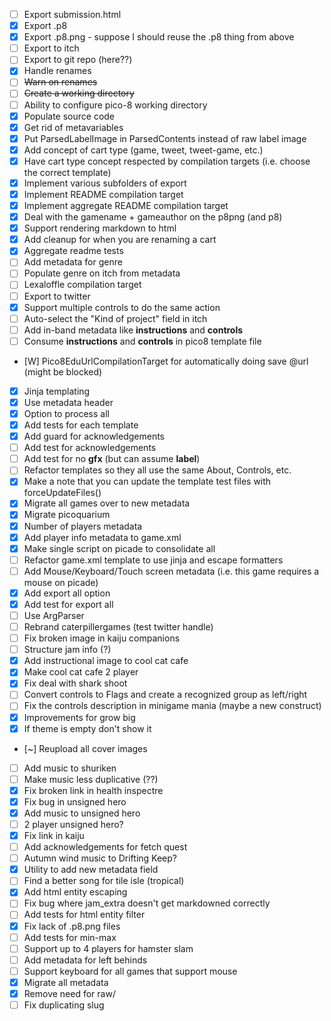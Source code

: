 - [ ] Export submission.html
- [X] Export .p8
- [X] Export .p8.png - suppose I should reuse the .p8 thing from above
- [ ] Export to itch
- [ ] Export to git repo (here??)
- [X] Handle renames
- [ ] ~~Warn on renames~~
- [ ] ~~Create a working directory~~
- [ ] Ability to configure pico-8 working directory
- [X] Populate source code
- [X] Get rid of metavariables
- [X] Put ParsedLabelImage in ParsedContents instead of raw label image
- [X] Add concept of cart type (game, tweet, tweet-game, etc.)
- [X] Have cart type concept respected by compilation targets (i.e. choose the correct template)
- [X] Implement various subfolders of export
- [X] Implement README compilation target
- [X] Implement aggregate README compilation target
- [X] Deal with the gamename + gameauthor on the p8png (and p8)
- [X] Support rendering markdown to html
- [X] Add cleanup for when you are renaming a cart
- [X] Aggregate readme tests
- [ ] Add metadata for genre
- [ ] Populate genre on itch from metadata
- [ ] Lexaloffle compilation target
- [ ] Export to twitter
- [X] Support multiple controls to do the same action
- [ ] Auto-select the "Kind of project" field in itch
- [ ] Add in-band metadata like __instructions__ and __controls__
- [ ] Consume __instructions__ and __controls__ in pico8 template file
- [W] Pico8EduUrlCompilationTarget for automatically doing save @url (might be blocked)
- [X] Jinja templating
- [X] Use metadata header
- [X] Option to process all
- [X] Add tests for each template
- [X] Add guard for acknowledgements
- [ ] Add test for acknowledgements
- [ ] Add test for no __gfx__ (but can assume __label__)
- [ ] Refactor templates so they all use the same About, Controls, etc.
- [X] Make a note that you can update the template test files with forceUpdateFiles()
- [X] Migrate all games over to new metadata
- [X] Migrate picoquarium
- [X] Number of players metadata
- [X] Add player info metadata to game.xml
- [X] Make single script on picade to consolidate all
- [ ] Refactor game.xml template to use jinja and escape formatters
- [ ] Add Mouse/Keyboard/Touch screen metadata (i.e. this game requires a mouse on picade)
- [X] Add export all option
- [X] Add test for export all
- [ ] Use ArgParser
- [ ] Rebrand caterpillergames (test twitter handle)
- [ ] Fix broken image in kaiju companions
- [ ] Structure jam info (?)
- [X] Add instructional image to cool cat cafe
- [X] Make cool cat cafe 2 player
- [X] Fix deal with shark shoot
- [ ] Convert controls to Flags and create a recognized group as left/right
- [ ] Fix the controls description in minigame mania (maybe a new construct)
- [X] Improvements for grow big
- [X] If theme is empty don't show it
- [~] Reupload all cover images
- [ ] Add music to shuriken
- [ ] Make music less duplicative (??)
- [X] Fix broken link in health inspectre
- [X] Fix bug in unsigned hero
- [X] Add music to unsigned hero
- [ ] 2 player unsigned hero?
- [X] Fix link in kaiju
- [ ] Add acknowledgements for fetch quest
- [ ] Autumn wind music to Drifting Keep?
- [X] Utility to add new metadata field
- [ ] Find a better song for tile isle (tropical)
- [X] Add html entity escaping
- [ ] Fix bug where jam_extra doesn't get markdowned correctly
- [ ] Add tests for html entity filter
- [X] Fix lack of .p8.png files
- [ ] Add tests for min-max
- [ ] Support up to 4 players for hamster slam
- [ ] Add metadata for left behinds
- [ ] Support keyboard for all games that support mouse
- [X] Migrate all metadata
- [X] Remove need for raw/
- [ ] Fix duplicating slug